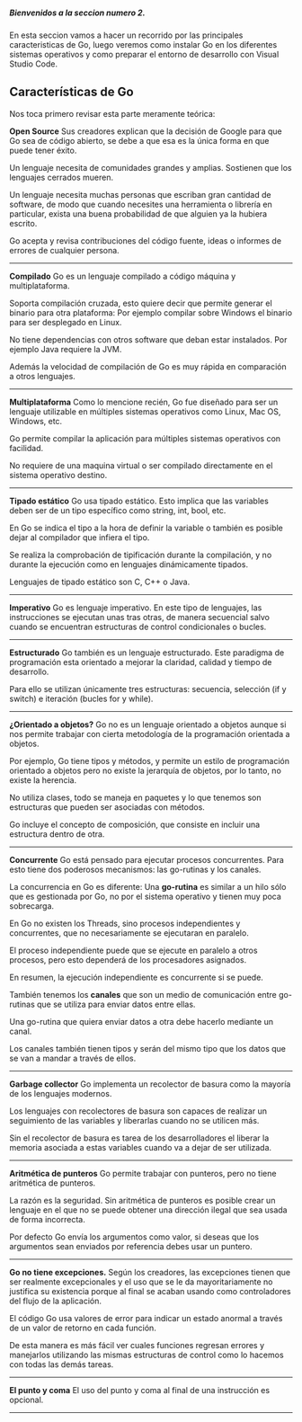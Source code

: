 ##### Bienvenidos a la seccion numero 2.

En esta seccion vamos a hacer un recorrido por las principales caracteristicas de Go, luego veremos como instalar Go en los diferentes sistemas operativos y como preparar el entorno de desarrollo con Visual Studio Code.

## Características de Go

Nos toca primero revisar esta parte meramente teórica:

**Open Source**
Sus creadores explican que la decisión de Google para que Go sea de código abierto, se debe a que esa es la única forma en que puede tener éxito.

Un lenguaje necesita de comunidades grandes y amplias. Sostienen que los lenguajes cerrados mueren.

Un lenguaje necesita muchas personas que escriban gran cantidad de software, de modo que cuando necesites una herramienta o librería en particular, exista una buena probabilidad de que alguien ya la hubiera escrito.

Go acepta y revisa contribuciones del código fuente, ideas o informes de errores de cualquier persona.

[//]: # (https://blog.golang.org/open-source)

---

**Compilado**
Go es un lenguaje compilado a código máquina y multiplataforma.

Soporta compilación cruzada, esto quiere decir que permite generar el binario para otra plataforma: Por ejemplo compilar sobre Windows el binario para ser desplegado en Linux.

No tiene dependencias con otros software que deban estar instalados. Por ejemplo Java requiere la JVM.

Además la velocidad de compilación de Go es muy rápida en comparación a otros lenguajes.

[//]: # (https://golangpost.blogspot.com/
https://stackoverflow.com/questions/20829155/how-to-cross-compile-from-windows-to-linux
https://github.com/golang/go/wiki/WindowsCrossCompiling)

---
**Multiplataforma**
Como lo mencione recién, Go fue diseñado para ser un lenguaje utilizable en múltiples sistemas operativos como Linux, Mac OS, Windows, etc.

Go permite compilar la aplicación para múltiples sistemas operativos con facilidad.

No requiere de una maquina virtual o ser compilado directamente en el sistema operativo destino.

[//]: # (https://blog.gopheracademy.com/advent-2013/day-23-multi-platform-applications/
https://www.digitalocean.com/community/tutorials/how-to-build-go-executables-for-multiple-platforms-on-ubuntu-16-04
https://medium.com/@matiasbaruch/un-curso-de-go-4f07f3db3c0c)

---

**Tipado estático**
Go usa tipado estático. Esto implica que las variables deben ser de un tipo específico como string, int, bool, etc.

En Go se indica el tipo a la hora de definir la variable o también es posible dejar al compilador que infiera el tipo.

Se realiza la comprobación de tipificación durante la compilación, y no durante la ejecución como en lenguajes dinámicamente tipados.

Lenguajes de tipado estático son C, C++ o Java.

---

**Imperativo**
Go es lenguaje imperativo. En este tipo de lenguajes, las instrucciones se ejecutan unas tras otras, de manera secuencial salvo cuando se encuentran estructuras de control condicionales o bucles.

[//]: # ( https://www.genbeta.com/desarrollo/diferencias-entre-paradigmas-de-programacion)

---

**Estructurado**
Go también es un lenguaje estructurado. Este paradigma de programación esta orientado a mejorar la claridad, calidad y tiempo de desarrollo.

Para ello se utilizan únicamente tres estructuras: secuencia, selección (if y switch) e iteración (bucles for y while).

---

**¿Orientado a objetos?**
Go no es un lenguaje orientado a objetos aunque si nos permite trabajar con cierta metodología de la programación orientada a objetos.

Por ejemplo, Go tiene tipos y métodos, y permite un estilo de programación orientado a objetos pero no existe la jerarquía de objetos, por lo tanto, no existe la herencia.

No utiliza clases, todo se maneja en paquetes y lo que tenemos son estructuras que pueden ser asociadas con métodos.

Go incluye el concepto de composición, que consiste en incluir una estructura dentro de otra.

---

**Concurrente**
Go está pensado para ejecutar procesos concurrentes. Para esto tiene dos poderosos mecanismos: las go-rutinas y los canales.

La concurrencia en Go es diferente: Una **go-rutina** es similar a un hilo sólo que es gestionada por Go, no por el sistema operativo y tienen muy poca sobrecarga.

En Go no existen los Threads, sino procesos independientes y concurrentes, que no necesariamente se ejecutaran en paralelo.

El proceso independiente puede que se ejecute en paralelo a otros procesos, pero esto dependerá de los procesadores asignados.

[//]: # (Pero de todos modos, se ejecutará sin parar el proceso actual.)

En resumen, la ejecución independiente es concurrente si se puede.


También tenemos los **canales** que son un medio de comunicación entre go-rutinas que se utiliza para enviar datos entre ellas.

Una go-rutina que quiera enviar datos a otra debe hacerlo mediante un canal.

Los canales también tienen tipos y serán del mismo tipo que los datos que se van a mandar a través de ellos.

---

**Garbage collector**
Go implementa un recolector de basura como la mayoría de los lenguajes modernos. 

Los lenguajes con recolectores de basura son capaces de realizar un seguimiento de las variables y liberarlas cuando no se utilicen más.

Sin el recolector de basura es tarea de los desarrolladores el liberar la memoria asociada a estas variables cuando va a dejar de ser utilizada.

---

**Aritmética de punteros**
Go permite trabajar con punteros, pero no tiene aritmética de punteros.

La razón es la seguridad. Sin aritmética de punteros es posible crear un lenguaje en el que no se puede obtener una dirección ilegal que sea usada de forma incorrecta.

Por defecto Go envía los argumentos como valor, si deseas que los argumentos sean enviados por referencia debes usar un puntero.

[//]: # (https://gustavopeiretti.com/go-punteros/
https://gist.github.com/juanamari94/a06fbcc59d646750301d98aa7ca36289)

----

**Go no tiene excepciones.**
Según los creadores, las excepciones tienen que ser realmente excepcionales y el uso que se le da mayoritariamente no justifica su existencia porque al final se acaban usando como controladores del flujo de la aplicación.

El código Go usa valores de error para indicar un estado anormal a través de un valor de retorno en cada función.

De esta manera es más fácil ver cuales funciones regresan errores y manejarlos utilizando las mismas estructuras de control como lo hacemos con todas las demás tareas.

[//]: # (http://goconejemplos.com/errores
https://blog.golang.org/error-handling-and-go)

----

**El punto y coma**
El uso del punto y coma al final de una instrucción es opcional.

---